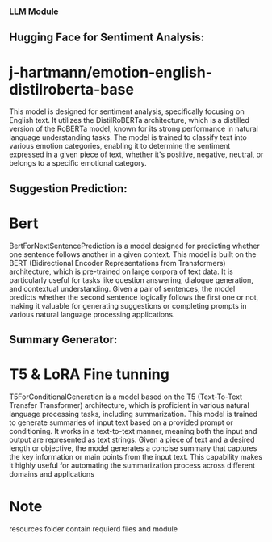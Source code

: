 ### LLM Module

## Hugging Face for Sentiment Analysis:
# j-hartmann/emotion-english-distilroberta-base
This model is designed for sentiment analysis, specifically focusing on English text. It utilizes the DistilRoBERTa architecture, which is a distilled version of the RoBERTa model, known for its strong performance in natural language understanding tasks. The model is trained to classify text into various emotion categories, enabling it to determine the sentiment expressed in a given piece of text, whether it's positive, negative, neutral, or belongs to a specific emotional category.

## Suggestion Prediction:
# Bert
BertForNextSentencePrediction is a model designed for predicting whether one sentence follows another in a given context. This model is built on the BERT (Bidirectional Encoder Representations from Transformers) architecture, which is pre-trained on large corpora of text data. It is particularly useful for tasks like question answering, dialogue generation, and contextual understanding. Given a pair of sentences, the model predicts whether the second sentence logically follows the first one or not, making it valuable for generating suggestions or completing prompts in various natural language processing applications.

## Summary Generator:
# T5 & LoRA Fine tunning
T5ForConditionalGeneration is a model based on the T5 (Text-To-Text Transfer Transformer) architecture, which is proficient in various natural language processing tasks, including summarization. This model is trained to generate summaries of input text based on a provided prompt or conditioning. It works in a text-to-text manner, meaning both the input and output are represented as text strings. Given a piece of text and a desired length or objective, the model generates a concise summary that captures the key information or main points from the input text. This capability makes it highly useful for automating the summarization process across different domains and applications


# Note
resources folder contain requierd files and module